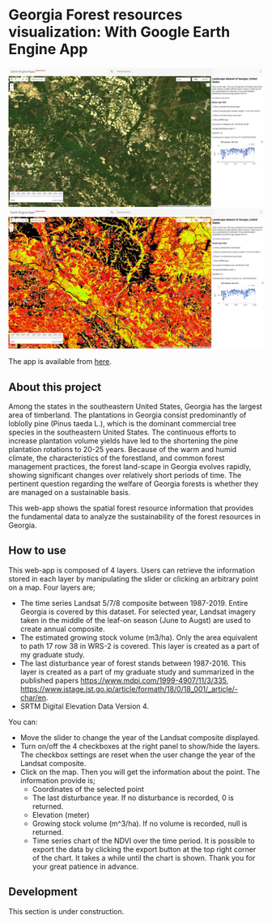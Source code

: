 # Georgia Forest resources visualization: With Google Earth Engine App 

![gaga](data/Capture1.JPG)
![gaga](data/Capture2.JPG)


The app is available from [here](https://sobata5632.users.earthengine.app/view/georgia-landscape).

## About this project


Among the states in the southeastern United States, Georgia has the largest area of timberland. The plantations in Georgia consist predominantly of loblolly pine (Pinus taeda L.), which is the dominant commercial tree species in the southeastern United States. The continuous efforts to increase plantation volume yields have led to the shortening the pine plantation rotations to 20-25 years. Because of the warm and humid climate, the characteristics of the forestland, and common forest management practices, the forest land-scape in Georgia evolves rapidly, showing significant changes over relatively short periods of time. The pertinent question regarding the welfare of Georgia forests is whether they are managed on a sustainable basis.

This web-app shows the spatial forest resource information that provides the fundamental data to analyze the sustainability of the forest resources in Georgia. 


## How to use

This web-app is composed of 4 layers. Users can retrieve the information stored in each layer by manipulating the slider or clicking an arbitrary point on a map. Four layers are; 

- The time series Landsat 5/7/8 composite between 1987-2019. Entire Georgia is covered by this dataset. For selected year, Landsat imagery taken in the middle of the leaf-on season (June to Augst) are used to create annual composite.  
- The estimated growing stock volume (m3/ha). Only the area equivalent to path 17 row 38 in WRS-2 is covered. This layer is created as a part of my graduate study.
- The last disturbance year of forest stands between 1987-2016. This layer is created as a part of my graduate study and summarized in the published papers https://www.mdpi.com/1999-4907/11/3/335,  https://www.jstage.jst.go.jp/article/formath/18/0/18_001/_article/-char/en.
- SRTM Digital Elevation Data Version 4. 

You can:

* Move the slider to change the year of the Landsat composite displayed. 
* Turn on/off the 4 checkboxes at the right panel to show/hide the layers. The checkbox settings are reset when the user change the year of the Landsat composite. 
* Click on the map. Then you will get the information about the point. The information provide is;
    - Coordinates of the selected point
    - The last disturbance year. If no disturbance is recorded, 0 is returned.
    - Elevation (meter)
    - Growing stock volume (m^3/ha). If no volume is recorded, null is returned.
    - Time series chart of the NDVI over the time period. It is possible to export the data by clicking the export button at the top right corner of the chart.
It takes a while until the chart is shown. Thank you for your great patience in advance.

## Development
This section is under construction.
